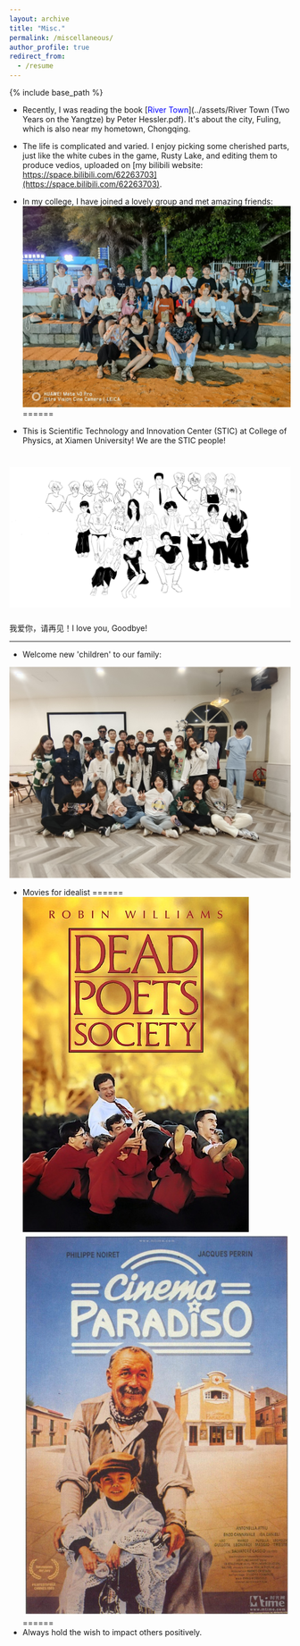 ```yaml
---
layout: archive
title: "Misc."
permalink: /miscellaneous/
author_profile: true
redirect_from:
  - /resume
---
```


{% include base_path %}

* Recently, I was reading the book [<font color="blue">River Town</font>](../assets/River Town (Two Years on the Yangtze) by Peter Hessler.pdf). It's about the city, Fuling, which is also near my hometown, Chongqing.

* The life is complicated and varied. I enjoy picking some cherished parts, just like the white cubes in the game, Rusty Lake, and editing them to produce vedios, uploaded on [my bilibili website: https://space.bilibili.com/62263703](https://space.bilibili.com/62263703). 
* In my college, I have joined a lovely group and met amazing friends:
![alt astronomy](../images/STIC1.jpg)
======
* This is Scientific Technology and Innovation Center (STIC) at College of Physics, at Xiamen University!
 We are the STIC people!

![alt astronomy](../images/STIC2.PNG)
======
 我爱你，请再见！I love you, Goodbye! 

---

* Welcome new 'children' to our family:

![alt astronomy](../images/pt_family.jpg)
* Movies for idealist
======
![alt movie](../images/deadpoets.jpg)![alt movie](../images/paradise.jpg)
======
* Always hold the wish to impact others positively. 

